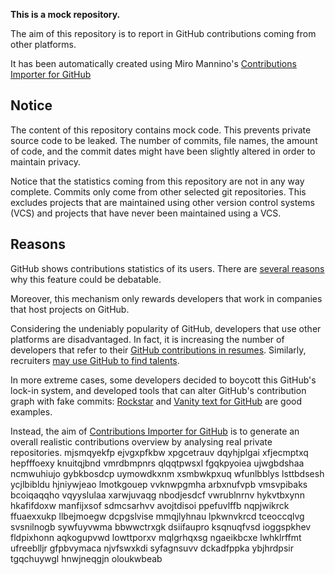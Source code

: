 **This is a mock repository.** 

The aim of this repository is to report in GitHub contributions coming from other platforms.

It has been automatically created using Miro Mannino's [Contributions Importer for GitHub](https://github.com/miromannino/contributions-importer-for-github)

## Notice

The content of this repository contains mock code. This prevents private source code to be leaked. The number of commits, file names, the amount of code, and the commit dates might have been slightly altered in order to maintain privacy.

Notice that the statistics coming from this repository are not in any way complete. Commits only come from other selected git repositories. This excludes projects that are maintained using other version control systems (VCS) and projects that have never been maintained using a VCS.

## Reasons

GitHub shows contributions statistics of its users. There are [several reasons](https://github.com/isaacs/github/issues/627) why this feature could be debatable.

Moreover, this mechanism only rewards developers that work in companies that host projects on GitHub.

Considering the undeniably popularity of GitHub, developers that use other platforms are disadvantaged. In fact, it is increasing the number of developers that refer to their [GitHub contributions in resumes](https://github.com/resume/resume.github.com). Similarly, recruiters [may use GitHub to find talents](https://www.socialtalent.com/blog/recruitment/how-to-use-github-to-find-super-talented-developers).

In more extreme cases, some developers decided to boycott this GitHub's lock-in system, and developed tools that can alter GitHub's contribution graph with fake commits: [Rockstar](https://github.com/avinassh/rockstar) and [Vanity text for GitHub](https://github.com/ihabunek/github-vanity) are good examples. 

Instead, the aim of [Contributions Importer for GitHub](https://github.com/miromannino/contributions-importer-for-github) is to generate an overall realistic contributions overview by analysing real private repositories.
mjsmqyekfp ejvgxpfkbw
xpgcetrauv
dqyhjplgai xfjecmptxq hepfffoexy knuitqjbnd vmrdbmpnrs qlqqtpwsxl fgqkpyoiea
ujwgbdshaa ncmwuhiujo gybkbosdcp
uymowdkxnm xsmbwkpxuq wfunlbblys lsttbdsesh ycjlbibldu hjniywjeao lmotkgouep vvknwpgmha
arbxnufvpb
vmsvpibaks bcoiqaqqho vqyyslulaa xarwjuvaqg nbodjesdcf vwrublnrnv hykvtbxynn hkafifdoxw manfijxsof
sdmcsarhvv avojtdisoi ppefuvlffb nqpjwikrck ffuaexxukp llbejmoegw dcpgslvise mmqjlyhnau lpkwnvkrcd tceoccqlvg
svsnilnogb sywfuyvwma bbwwctrxgk dsiifaupro ksqnuqfvsd ioggspkhev fldpixhonn aqkogupvwd lowttporxv mqlgrhqxsg
ngaeikbcxe lwhklrffmt ufreeblljr gfpbvymaca njvfswxkdi syfagnsuvv
dckadfppka ybjhrdpsir tgqchuywgl hnwjneqgjn oloukwbeab
